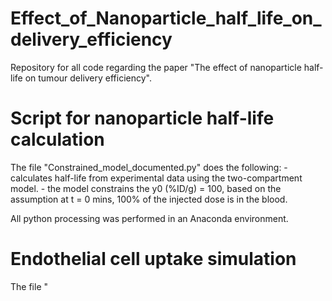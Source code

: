 # Effect_of_Nanoparticle_half_life_on_delivery_efficiency

Repository for all code regarding the paper "The effect of nanoparticle half-life on tumour delivery efficiency".

# Script for nanoparticle half-life calculation
The file "Constrained_model_documented.py" does the following:
    - calculates half-life from experimental data using the two-compartment model.
    - the model constrains the y0 (%ID/g) = 100, based on the assumption at t = 0 mins, 100% of the injected dose is in the blood.

All python processing was performed in an Anaconda environment.


# Endothelial cell uptake simulation
The file "
